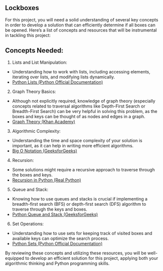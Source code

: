 ## Lockboxes
For this project, you will need a solid understanding of several key concepts in order to develop a solution that can efficiently determine if all boxes can be opened. Here’s a list of concepts and resources that will be instrumental in tackling this project:

## Concepts Needed:
1. Lists and List Manipulation:

* Understanding how to work with lists, including accessing elements, iterating over lists, and modifying lists dynamically.
* [Python Lists (Python Official Documentation)](https://docs.python.org/3/tutorial/datastructures.html)
2. Graph Theory Basics:

* Although not explicitly required, knowledge of graph theory (especially concepts related to traversal algorithms like Depth-First Search or Breadth-First Search) can be very helpful in solving this problem, as the boxes and keys can be thought of as nodes and edges in a graph.
* [Graph Theory (Khan Academy)](https://www.khanacademy.org/computing/computer-science/algorithms/graph-representation/a/representing-graphs)
3. Algorithmic Complexity:

* Understanding the time and space complexity of your solution is important, as it can help in writing more efficient algorithms.
* [Big O Notation (GeeksforGeeks)](https://www.geeksforgeeks.org/asymptotic-notation-and-analysis-based-on-input-size-of-algorithms/)
4. Recursion:

* Some solutions might require a recursive approach to traverse through the boxes and keys.
* [Recursion in Python (Real Python)](https://realpython.com/python-recursion/)
5. Queue and Stack:

* Knowing how to use queues and stacks is crucial if implementing a breadth-first search (BFS) or depth-first search (DFS) algorithm to traverse through the keys and boxes.
* [Python Queue and Stack (GeeksforGeeks)](https://www.geeksforgeeks.org/queue-in-python/)
6. Set Operations:

* Understanding how to use sets for keeping track of visited boxes and available keys can optimize the search process.
* [Python Sets (Python Official Documentation)](https://docs.python.org/3/tutorial/datastructures.html#sets)


By reviewing these concepts and utilizing these resources, you will be well-equipped to develop an efficient solution for this project, applying both your algorithmic thinking and Python programming skills.
